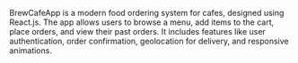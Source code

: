 BrewCafeApp is a modern food ordering system for cafes, designed using React.js. The app allows users to browse a menu, add items to the cart, place orders, and view their past orders. It includes features like user authentication, order confirmation, geolocation for delivery, and responsive animations.